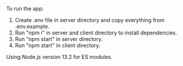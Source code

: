 To run the app:

1. Create .env file in server directory and copy everything from .env.example.
2. Run "npm i" in server and client directory to install dependencies.
3. Run "npm start" in server directory.
4. Run "npm start" in client directory.

Using Node.js version 13.2 for ES modules.
